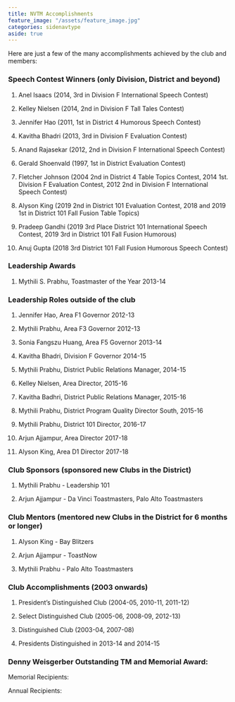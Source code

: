```yaml
---
title: NVTM Accomplishments
feature_image: "/assets/feature_image.jpg"
categories: sidenavtype
aside: true
---
```


Here are just a few of the many accomplishments achieved by the club and members:

### Speech Contest Winners (only Division, District and beyond)

1. Anel Isaacs (2014, 3rd in Division F International Speech Contest)

2. Kelley Nielsen (2014, 2nd in Division F Tall Tales Contest)

3. Jennifer Hao (2011, 1st in District 4 Humorous Speech Contest)

4. Kavitha Bhadri (2013, 3rd in Division F Evaluation Contest)

5. Anand Rajasekar (2012, 2nd in Division F International Speech Contest)

6. Gerald Shoenvald (1997, 1st in District Evaluation Contest)

7. Fletcher Johnson (2004 2nd in District 4 Table Topics Contest, 2014 1st. Division F Evaluation Contest, 2012 2nd in Division F International Speech Contest)

8. Alyson King (2019 2nd in District 101 Evaluation Contest,  2018 and 2019 1st in District 101 Fall Fusion Table Topics)

9. Pradeep Gandhi (2019 3rd Place District 101 International Speech Contest, 2019 3rd in District 101 Fall Fusion Humorous)

10. Anuj Gupta (2018 3rd District 101 Fall Fusion Humorous Speech Contest)

### Leadership Awards

1. Mythili S. Prabhu, Toastmaster of the Year 2013-14

### Leadership Roles outside of the club

1. Jennifer Hao, Area F1 Governor 2012-13

2. Mythili Prabhu, Area F3 Governor 2012-13

3. Sonia Fangszu Huang, Area F5 Governor 2013-14
 
4. Kavitha Bhadri, Division F Governor 2014-15

5. Mythili Prabhu, District Public Relations Manager, 2014-15

6. Kelley Nielsen, Area Director, 2015-16

7. Kavitha Badhri, District Public Relations Manager, 2015-16

8. Mythili Prabhu, District Program Quality Director South, 2015-16

9. Mythili Prabhu, District 101 Director, 2016-17 

10. Arjun Ajjampur, Area Director 2017-18

11. Alyson King, Area D1 Director 2017-18

### Club Sponsors (sponsored new Clubs in the District)

1. Mythili Prabhu - Leadership 101

2. Arjun Ajjampur - Da Vinci Toastmasters, Palo Alto Toastmasters

### Club Mentors (mentored new Clubs in the District for 6 months or longer)

1. Alyson King - Bay Blitzers

2. Arjun Ajjampur - ToastNow

3. Mythili Prabhu - Palo Alto Toastmasters

### Club Accomplishments (2003 onwards)

1. President’s Distinguished Club (2004-05, 2010-11, 2011-12)

2. Select Distinguished Club (2005-06, 2008-09, 2012-13)

3. Distinguished Club (2003-04, 2007-08)

4. Presidents Distinguished in 2013-14 and 2014-15

### Denny Weisgerber Outstanding TM and Memorial Award:

Memorial Recipients:

Annual Recipients:



